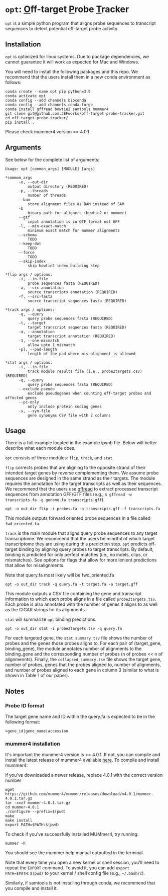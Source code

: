 # `opt`: <ins>O</ins>ff-target <ins>P</ins>robe <ins>T</ins>racker

`opt` is a simple python program that aligns probe sequences to transcript sequences to detect potential off-target probe activity.


## Installation

`opt` is optimized for linux systems. Due to package dependencies, we cannot guarantee it will work as expected for Mac and Windows.

You will need to install the following packages and this repo. We recommend that the users install them in a new conda environment as follows:

```
conda create --name opt pip python=3.9
conda activate opt
conda config --add channels bioconda
conda config --add channels conda-forge
conda install gffread bowtie2 samtools mummer4
git clone git@github.com:JEFworks/off-target-probe-tracker.git
cd off-target-probe-tracker/
pip install .
```
Please check mummer4 version == 4.0.1


## Arguments

See below for the complete list of arguments:
```
Usage: opt [common_args] [MODULE] [args]

*common_args
      -o, --out-dir
          output directory (REQUIRED)
      -p, --threads
          number of threads
      --bam
          store alignment files as BAM instead of SAM
      -b
          binary path for aligners (bowtie2 or mummer)
      --gtf
          input annotation is in GTF format not GFF
      -l, --min-exact-match
          minimum exact match for mummer alignments
      --schema
          TODO
      --keep-dot
          TODO
      --force
          TODO
      --skip-index
          skip bowtie2 index building step
      
*flip args / options:
      -i, --in-file
          probe sequences fasta (REQUIRED)
      -a, --src-annotation
          source transcripts annotation (REQUIRED)
      -f, --src-fasta
          source transcript sequences fasta (REQUIRED)

*track args / options:
      -q, --query
          query probe sequences fasta (REQUIRED)
      -t, --target
          target transcript sequences fasta (REQUIRED)
      -a, --annotation
          target transcript annotation (REQUIRED)
      -1, --one-mismatch
          allow upto 1 mismatch
      -pl, --pad-length
          length of the pad where mis-alignment is allowed

*stat args / options:
      -i, --in-file
          track module results file (i.e., probe2targets.csv) (REQUIRED)
      -q, --query
          query probe sequences fasta (REQUIRED)
      --exclude-pseudo
          exclude pseudogenes when counting off-target probes and affected genes
      --pc-only
          only include protein coding genes
      -s, --syn-file
          gene synonyms CSV file with 2 columns
```


## Usage

There is a full example located in the example.ipynb file. Below will better describe what each module does.

`opt` consists of three modules: `flip`, `track`, and `stat`. 

`flip` corrects probes that are aligning to the opposite strand of their intended target genes by reverse complementing them. We assume probe sequences are designed in the same strand as their targets. The module requires the annotation for the target transcripts as well as their sequences. We recommend that the users use [gffread](https://github.com/gpertea/gffread) to extract processed transcript sequences from annotation GFF/GTF files (e.g., `$ gffread -w transcripts.fa -g genome.fa transcripts.gff`).

```
opt -o out_dir flip -i probes.fa -a transcripts.gff -f transcripts.fa
```

This module outputs forward oriented probe sequences in a file called `fwd_oriented.fa`. 

`track` is the main module that aligns query probe sequences to any target transcriptome. We recommend that the users be mindful of which target transcriptome they are using during this prediction step. `opt` predicts off-target binding by aligning query probes to target transcripts. By default, binding is predicted for only perfect matches (i.e., no indels, clips, or mismatches). See options for flags that allow for more lenient predictions that allow for misalignments.

Note that query.fa most likely will be fwd_oriented.fa

```
opt -o out_dir track -q query.fa -t target.fa -a target.gff
```

This module outputs a CSV file containing the gene and transcript information to which each probe aligns in a file called `probe2targets.tsv`. Each probe is also annotated with the number of genes it aligns to as well as the CIGAR strings for its alignments.

`stat` will summarize `opt` binding predictions.

```
opt -o out_dir stat -i probe2targets.tsv -q query.fa
```

For each targeted gene, the `stat.summary.tsv` file shows the number of probes and the genes those probes aligns to. For each pair of (target_gene, binding_gene), the module annotates number of alignments to the binding_gene and the corresponding number of probes (n of probes << n of alignmennts). Finally, the `collapsed_summary.tsv` file shows the target gene, number of probes, genes that the probes aligned to, number of alignments, and number of probes aligned to each gene in column 3 (similar to what is shown in Table 1 of our paper).


## Notes

### Probe ID format

The target gene name and ID within the query.fa is expected to be in the following format:

`>gene_id|gene_name|accession`


### mummer4 installation

It's important the mummer4 version is >= 4.0.1. If not, you can compile and install the latest release of mummer4 available [here](https://github.com/mummer4/mummer/releases). To compile and install mummer4:

if you've downloaded a newer release, replace 4.0.1 with the correct version number
```
wget https://github.com/mummer4/mummer/releases/download/v4.0.1/mummer-4.0.1.tar.gz
tar -xvzf mummer-4.0.1.tar.gz
cd mummer-4.0.1
./configure --prefix=$(pwd)
make
make install
export PATH=$PATH:$(pwd)
```

To check if you've successfully installed MUMmer4, try running:

```
mummer -h
```

You should see the mummer help manual outputted in the terminal.

Note that every time you open a new kernel or shell session, you'll need to repeat the `EXPORT` command. To avoid it, you can add `export PATH=$PATH:$(pwd)` to your kernel / shell config file (e.g., `~/.bashrc`).

Similarly, if samtools is not installing through conda, we recommend that you compile and install it.
